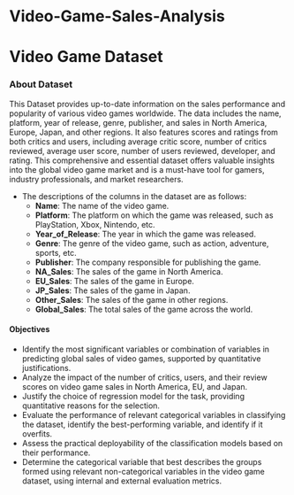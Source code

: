 # **Video-Game-Sales-Analysis**
# Video Game Dataset

### About Dataset
This Dataset provides up-to-date information on the sales performance and popularity of various video games worldwide. The data includes the name, platform, year of release, genre, publisher, and sales in North America, Europe, Japan, and other regions. It also features scores and ratings from both critics and users, including average critic score, number of critics reviewed, average user score, number of users reviewed, developer, and rating. This comprehensive and essential dataset offers valuable insights into the global video game market and is a must-have tool for gamers, industry professionals, and market researchers.

- The descriptions of the columns in the dataset are as follows:
  - **Name**: The name of the video game.
  - **Platform**: The platform on which the game was released, such as PlayStation, Xbox, Nintendo, etc.
  - **Year_of_Release**: The year in which the game was released.
  - **Genre**: The genre of the video game, such as action, adventure, sports, etc.
  - **Publisher**: The company responsible for publishing the game.
  - **NA_Sales**: The sales of the game in North America.
  - **EU_Sales**: The sales of the game in Europe.
  - **JP_Sales**: The sales of the game in Japan.
  - **Other_Sales**: The sales of the game in other regions.
  - **Global_Sales**: The total sales of the game across the world.


#### Objectives
- Identify the most significant variables or combination of variables in predicting global sales of video games, supported by quantitative justifications.
- Analyze the impact of the number of critics, users, and their review scores on video game sales in North America, EU, and Japan.
- Justify the choice of regression model for the task, providing quantitative reasons for the selection.
- Evaluate the performance of relevant categorical variables in classifying the dataset, identify the best-performing variable, and identify if it overfits.
- Assess the practical deployability of the classification models based on their performance.
- Determine the categorical variable that best describes the groups formed using relevant non-categorical variables in the video game dataset, using internal and external evaluation metrics.
